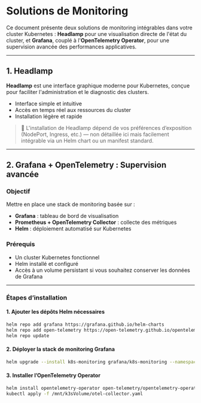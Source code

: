# Solutions de Monitoring

Ce document présente deux solutions de monitoring intégrables dans votre cluster Kubernetes : **Headlamp** pour une visualisation directe de l'état du cluster, et **Grafana**, couplé à l'**OpenTelemetry Operator**, pour une supervision avancée des performances applicatives.

---

## 1. Headlamp

**Headlamp** est une interface graphique moderne pour Kubernetes, conçue pour faciliter l'administration et le diagnostic des clusters.

- Interface simple et intuitive
- Accès en temps réel aux ressources du cluster
- Installation légère et rapide

> 📌 L'installation de Headlamp dépend de vos préférences d’exposition (NodePort, Ingress, etc.) — non détaillée ici mais facilement intégrable via un Helm chart ou un manifest standard.

---

## 2. Grafana + OpenTelemetry : Supervision avancée

### Objectif

Mettre en place une stack de monitoring basée sur :
- **Grafana** : tableau de bord de visualisation
- **Prometheus + OpenTelemetry Collector** : collecte des métriques
- **Helm** : déploiement automatisé sur Kubernetes

### Prérequis

- Un cluster Kubernetes fonctionnel
- Helm installé et configuré
- Accès à un volume persistant si vous souhaitez conserver les données de Grafana

---

### Étapes d’installation

#### 1. Ajouter les dépôts Helm nécessaires
```bash
helm repo add grafana https://grafana.github.io/helm-charts
helm repo add open-telemetry https://open-telemetry.github.io/opentelemetry-helm-charts
helm repo update
```

#### 2. Déployer la stack de monitoring Grafana
```bash
helm upgrade --install k8s-monitoring grafana/k8s-monitoring --namespace monitoring --create-namespace -f ~/mnt/k3sVolume/values.yaml
```

#### 3. Installer l’OpenTelemetry Operator
```bash
helm install opentelemetry-operator open-telemetry/opentelemetry-operator --namespace monitoring --create-namespace --set manager.collectorImage.repository=ghcr.io/open-telemetry/opentelemetry-collector-contrib --set manager.collectorImage.tag=latest
kubectl apply -f /mnt/k3sVolume/otel-collector.yaml
```